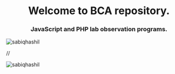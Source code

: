 <h1 align="center">Welcome to BCA repository.</h1>
<h3 align="center">JavaScript and PHP lab observation programs.</h3>

<p align="left"> <img src="https://komarev.com/ghpvc/?username=sabiqhashil" alt="sabiqhashil" /> </p>


//<p align="left"> <img src="https://komarev.com/ghpvc/?username=sabiqhashil&label=Profile%20views&color=brightgreen&style=plastic" alt="sabiqhashil" /> </p>

